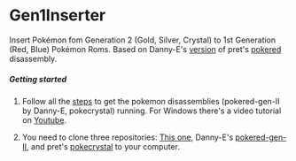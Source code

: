 # Gen1Inserter
Insert Pokémon fom Generation 2 (Gold, Silver, Crystal) to 1st Generation (Red, Blue) Pokémon Roms. Based on Danny-E's [version](https://github.com/dannye/pokered-gen-II) of pret's [pokered](https://github.com/pret/pokered) disassembly.

##### Getting started
1. Follow all the [steps](https://github.com/pret/pokered/blob/master/INSTALL.md) to get the pokemon disassemblies (pokered-gen-II by Danny-E, pokecrystal) running. For Windows there's a video tutorial on [Youtube](https://www.youtube.com/watch?v=fYytG7IUUWg).

2. You need to clone three repositories: [This one](https://github.com/Nic7C5/Gen1Inserter), Danny-E's [pokered-gen-II](https://github.com/dannye/pokered-gen-II), and pret's [pokecrystal](https://github.com/pret/pokecrystal) to your computer.
